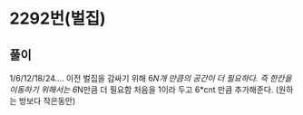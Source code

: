 
# 2292번(벌집)
## 풀이
1/6/12/18/24....
 이전 벌집을 감싸기 위해 6*N개 만큼의 공간이 더 필요하다.
 즉 한칸을 이동하기 위해서는 6*N만큼 더 필요함
처음을 1이라 두고 6*cnt 만큼 추가해준다. (원하는 방보다 작은동안)
